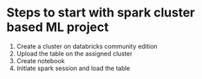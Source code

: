 # Steps to start with spark cluster based ML project

1. Create a cluster on databricks community edition
2. Upload the table on the assigned cluster
3. Create notebook
4. Initiate spark session and load the table
